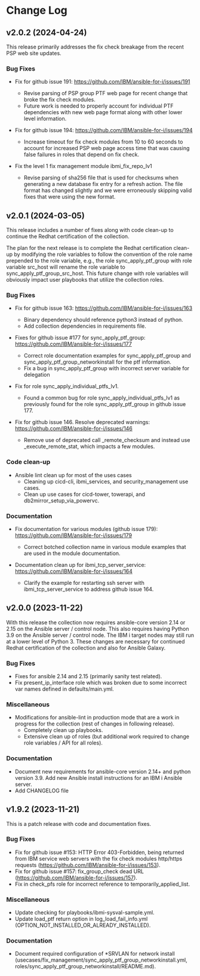 # Change Log

## v2.0.2 (2024-04-24)

This release primarily addresses the fix check breakage from the recent PSP web site updates.

### Bug Fixes

- Fix for github issue 191: <https://github.com/IBM/ansible-for-i/issues/191>
  - Revise parsing of PSP group PTF web page for recent change that broke the fix check modules.
  - Future work is needed to properly account for individual PTF dependencies with new web page format
    along with other lower level information.

- Fix for github issue 194: <https://github.com/IBM/ansible-for-i/issues/194>
  - Increase timeout for fix check modules from 10 to 60 seconds to account for increased PSP web page access time
    that was causing false failures in roles that depend on fix check.

- Fix the level 1 fix management module ibmi_fix_repo_lv1
  - Revise parsing of sha256 file that is used for checksums when generating a new database fix entry for a refresh action.
    The file format has changed slightly and we were erroneously skipping valid fixes that were using the new format.

## v2.0.1 (2024-03-05)

This release includes a number of fixes along with code clean-up to continue the Redhat certification of the collection.

The plan for the next release is to complete the Redhat certification clean-up by modifying the role variables to follow the convention
of the role name prepended to the role variable, e.g., the role sync_apply_ptf_group with role variable src_host will rename the role variable to sync_apply_ptf_group_src_host. This future change with role variables will obviously impact user playbooks that utilize the collection roles.

### Bug Fixes

- Fix for github issue 163: <https://github.com/IBM/ansible-for-i/issues/163>
  - Binary dependency should reference python3 instead of python.
  - Add collection dependencies in requirements file.

- Fixes for github issue #177 for sync_apply_ptf_group: <https://github.com/IBM/ansible-for-i/issues/177>
  - Correct role documentation examples for sync_apply_ptf_group and sync_apply_ptf_group_networkinstall for the ptf information.
  - Fix a bug in sync_apply_ptf_group with incorrect server variable for delegation

- Fix for role sync_apply_individual_ptfs_lv1.
  - Found a common bug for role sync_apply_individual_ptfs_lv1 as previously found for the role sync_apply_ptf_group in github issue 177.

- Fix for github issue 146. Resolve deprecated warnings: <https://github.com/IBM/ansible-for-i/issues/146>
  - Remove use of deprecated call _remote_checksum and instead use _execute_remote_stat, which impacts a few modules.

### Code clean-up

- Ansible lint clean up for most of the uses cases
  - Cleaning up cicd-cli, ibmi_services, and security_management use cases.
  - Clean up use cases for cicd-tower, towerapi, and db2mirror_setup_via_powervc.

### Documentation

- Fix documentation for various modules (github issue 179): <https://github.com/IBM/ansible-for-i/issues/179>
  - Correct botched collection name in various module examples that are used in the module documentation.

- Documentation clean up for ibmi_tcp_server_service: <https://github.com/IBM/ansible-for-i/issues/164>
  - Clarify the example for restarting ssh server with ibmi_tcp_server_service to address github issue 164.

## v2.0.0 (2023-11-22)

With this release the collection now requires ansible-core version 2.14 or 2.15 on the Ansible server / control node. This also requires having Python 3.9 on the Ansible server / control node. The IBM i target nodes may still run at a lower level of Python 3. These changes are necessary for continued Redhat certification of the collection and also for Ansible Galaxy.

### Bug Fixes

- Fixes for ansible 2.14 and 2.15 (primarily sanity test related).
- Fix present_ip_interface role which was broken due to some incorrect var names defined in defaults/main.yml.

### Miscellaneous

- Modifications for ansible-lint in production mode that are a work in progress for the collection (rest of changes in following release).
  - Completely clean up playbooks.
  - Extensive clean up of roles (but additional work required to change role variables / API for all roles).

### Documentation

- Document new requirements for ansible-core version 2.14+ and python version 3.9. Add new Ansible install instructions for an IBM i Ansible server.
- Add CHANGELOG file

## v1.9.2 (2023-11-21)

This is a patch release with code and documentation fixes.

### Bug Fixes

- Fix for github issue #153:  HTTP Error 403-Forbidden, being returned from IBM service web servers with the fix check modules http/https requests (<https://github.com/IBM/ansible-for-i/issues/153>).
- Fix for github issue #157: fix_group_check dead URL (<https://github.com/IBM/ansible-for-i/issues/157>).
- Fix in check_pfs role for incorrect reference to temporarily_applied_list.

### Miscellaneous

- Update checking for playbooks/ibmi-sysval-sample.yml.
- Update load_ptf return option in log_load_fail_info.yml (OPTION_NOT_INSTALLED_OR_ALREADY_INSTALLED).

### Documentation

- Document required configuration of *SRVLAN for network install (usecases/fix_management/sync_apply_ptf_group_networkinstall.yml, roles/sync_apply_ptf_group_networkinstall/README.md).
